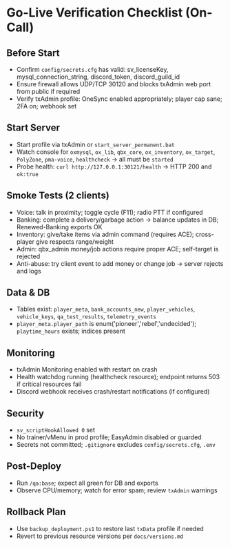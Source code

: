 # Go-Live Verification Checklist (On-Call)

## Before Start
- Confirm `config/secrets.cfg` has valid: sv_licenseKey, mysql_connection_string, discord_token, discord_guild_id
- Ensure firewall allows UDP/TCP 30120 and blocks txAdmin web port from public if required
- Verify txAdmin profile: OneSync enabled appropriately; player cap sane; 2FA on; webhook set

## Start Server
- Start profile via txAdmin or `start_server_permanent.bat`
- Watch console for `oxmysql`, `ox_lib`, `qbx_core`, `ox_inventory`, `ox_target`, `PolyZone`, `pma-voice`, `healthcheck` → all must be `started`
- Probe health: `curl http://127.0.0.1:30121/health` → HTTP 200 and `ok:true`

## Smoke Tests (2 clients)
- Voice: talk in proximity; toggle cycle (F11); radio PTT if configured
- Banking: complete a delivery/garbage action → balance updates in DB; Renewed-Banking exports OK
- Inventory: give/take items via admin command (requires ACE); cross-player give respects range/weight
- Admin: qbx_admin money/job actions require proper ACE; self-target is rejected
- Anti-abuse: try client event to add money or change job → server rejects and logs

## Data & DB
- Tables exist: `player_meta`, `bank_accounts_new`, `player_vehicles`, `vehicle_keys`, `qa_test_results`, `telemetry_events`
- `player_meta.player_path` is enum('pioneer','rebel','undecided'); `playtime_hours` exists; indices present

## Monitoring
- txAdmin Monitoring enabled with restart on crash
- Health watchdog running (healthcheck resource); endpoint returns 503 if critical resources fail
- Discord webhook receives crash/restart notifications (if configured)

## Security
- `sv_scriptHookAllowed 0` set
- No trainer/vMenu in prod profile; EasyAdmin disabled or guarded
- Secrets not committed; `.gitignore` excludes `config/secrets.cfg`, `.env`

## Post-Deploy
- Run `/qa:base`; expect all green for DB and exports
- Observe CPU/memory; watch for error spam; review `txAdmin` warnings

## Rollback Plan
- Use `backup_deployment.ps1` to restore last `txData` profile if needed
- Revert to previous resource versions per `docs/versions.md`


